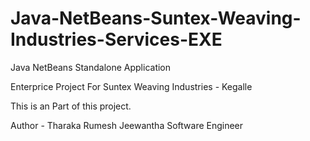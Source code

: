 # Java-NetBeans-Suntex-Weaving-Industries-Services-EXE

Java NetBeans Standalone Application

Enterprice Project For Suntex Weaving Industries - Kegalle

This is an Part of this project. 

Author - Tharaka Rumesh Jeewantha
		 Software Engineer
